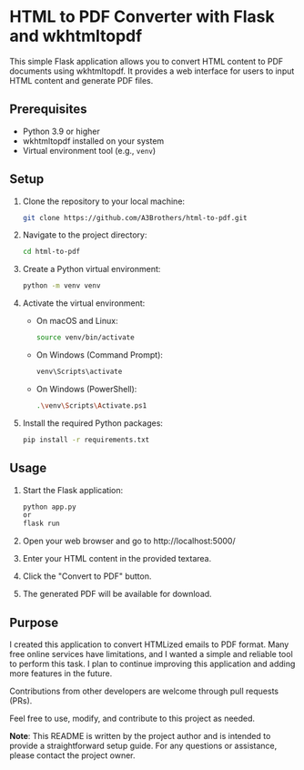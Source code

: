 # HTML to PDF Converter with Flask and wkhtmltopdf

This simple Flask application allows you to convert HTML content to PDF documents using wkhtmltopdf. It provides a web interface for users to input HTML content and generate PDF files.

## Prerequisites

- Python 3.9 or higher
- wkhtmltopdf installed on your system
- Virtual environment tool (e.g., `venv`)

## Setup

1. Clone the repository to your local machine:

   ```bash
   git clone https://github.com/A3Brothers/html-to-pdf.git
   ```

2. Navigate to the project directory:

   ```bash
   cd html-to-pdf
   ```

3. Create a Python virtual environment:

   ```bash
   python -m venv venv
   ```

4. Activate the virtual environment:

   - On macOS and Linux:

     ```bash
     source venv/bin/activate
     ```

   - On Windows (Command Prompt):

     ```bash
     venv\Scripts\activate
     ```

   - On Windows (PowerShell):

     ```bash
     .\venv\Scripts\Activate.ps1
     ```

5. Install the required Python packages:

   ```bash
   pip install -r requirements.txt
   ```

## Usage

1. Start the Flask application:

   ```bash
   python app.py
   or
   flask run
   ```

2. Open your web browser and go to http://localhost:5000/

3. Enter your HTML content in the provided textarea.

4. Click the "Convert to PDF" button.

5. The generated PDF will be available for download.

## Purpose

I created this application to convert HTMLized emails to PDF format. Many free online services have limitations, and I wanted a simple and reliable tool to perform this task. I plan to continue improving this application and adding more features in the future.

Contributions from other developers are welcome through pull requests (PRs).

Feel free to use, modify, and contribute to this project as needed.

**Note**: This README is written by the project author and is intended to provide a straightforward setup guide. For any questions or assistance, please contact the project owner.